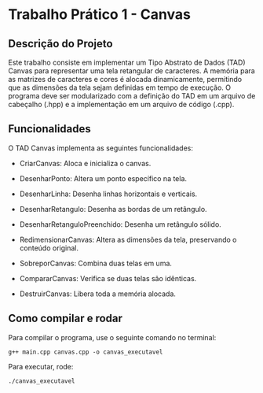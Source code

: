 # Trabalho Prático 1 - Canvas

## Descrição do Projeto
Este trabalho consiste em implementar um Tipo Abstrato de Dados (TAD) Canvas para representar uma tela retangular de caracteres. A memória para as matrizes de caracteres e cores é alocada dinamicamente, permitindo que as dimensões da tela sejam definidas em tempo de execução. O programa deve ser modularizado com a definição do TAD em um arquivo de cabeçalho (.hpp) e a implementação em um arquivo de código (.cpp).

## Funcionalidades
O TAD Canvas implementa as seguintes funcionalidades:

* CriarCanvas: Aloca e inicializa o canvas.

* DesenharPonto: Altera um ponto específico na tela.

* DesenharLinha: Desenha linhas horizontais e verticais.

* DesenharRetangulo: Desenha as bordas de um retângulo.

* DesenharRetanguloPreenchido: Desenha um retângulo sólido.

* RedimensionarCanvas: Altera as dimensões da tela, preservando o conteúdo original.

* SobreporCanvas: Combina duas telas em uma.

* CompararCanvas: Verifica se duas telas são idênticas.

* DestruirCanvas: Libera toda a memória alocada.

## Como compilar e rodar
Para compilar o programa, use o seguinte comando no terminal:


`g++ main.cpp canvas.cpp -o canvas_executavel`

Para executar, rode:


`./canvas_executavel`
